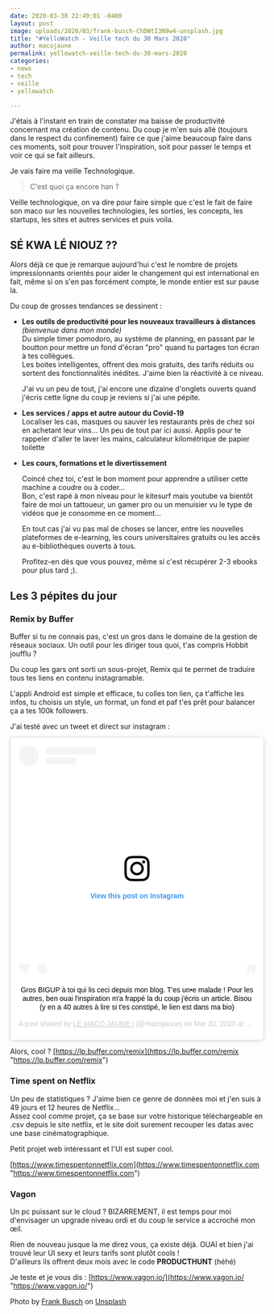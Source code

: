 ```yaml
---
date: 2020-03-30 22:49:01 -0400
layout: post
image: uploads/2020/03/frank-busch-ChDWtI3N9w4-unsplash.jpg
title: "#YelloWatch - Veille tech du 30 Mars 2020"
author: macojaune
permalink: yellowatch-veille-tech-du-30-mars-2020
categories:
- news
- tech
- veille
- yellowatch

---
```

J'étais à l'instant en train de constater ma baisse de productivité concernant ma création de contenu. Du coup je m'en suis allé (toujours dans le respect du confinement) faire ce que j'aime beaucoup faire dans ces moments, soit pour trouver l'inspiration, soit pour passer le temps et voir ce qui se fait ailleurs.

Je vais faire ma veille Technologique.

> C'est quoi ça encore han ?

Veille technologique, on va dire pour faire simple que c'est le fait de faire son maco sur les nouvelles technologies, les sorties, les concepts, les startups, les sites et autres services et puis voila.

## SÉ KWA LÉ NIOUZ ??

Alors déjà ce que je remarque aujourd'hui c'est le nombre de projets impressionnants orientés pour aider le changement qui est international en fait, même si on s'en pas forcément compte, le monde entier est sur pause la.

Du coup de grosses tendances se dessinent :

* **Les outils de productivité pour les nouveaux travailleurs à distances**  
  _(bienvenue dans mon monde)_  
  Du simple timer pomodoro, au système de planning, en passant par le boutton pour mettre un fond d'écran "pro" quand tu partages ton écran à tes collègues.  
  Les boites intelligentes, offrent des mois gratuits, des tarifs réduits ou sortent des fonctionnalités inédites. J'aime bien la réactivité à ce niveau.

  J'ai vu un peu de tout, j'ai encore une dizaine d'onglets ouverts quand j'écris cette ligne du coup je reviens si j'ai une pépite.
* **Les services / apps et autre autour du Covid-19**  
  Localiser les cas, masques ou sauver les restaurants près de chez soi en achetant leur vins… Un peu de tout par ici aussi. Applis pour te rappeler d'aller te laver les mains, calculateur kilométrique de papier toilette
* **Les cours, formations et le divertissement**

  Coincé chez toi, c'est le bon moment pour apprendre a utiliser cette machine a coudre ou à coder…  
  Bon, c'est rapé à mon niveau pour le kitesurf mais youtube va bientôt faire de moi un tattoueur, un gamer pro ou un menuisier vu le type de vidéos que je consomme en ce moment…

  En tout cas j'ai vu pas mal de choses se lancer, entre les nouvelles plateformes de e-learning, les cours universitaires gratuits ou les accès au e-bibliothèques ouverts à tous.

  Profitez-en dès que vous pouvez, même si c'est récupérer 2-3 ebooks pour plus tard ;).

## Les 3 pépites du jour

### Remix by Buffer

Buffer si tu ne connais pas, c'est un gros dans le domaine de la gestion de réseaux sociaux. Un outil pour les diriger tous quoi, t'as compris Hobbit joufflu ?

Du coup les gars ont sorti un sous-projet, Remix qui te permet de traduire tous tes liens en contenu instagramable.

L'appli Android est simple et efficace, tu colles ton lien, ça t'affiche les infos, tu choisis un style, un format, un fond et paf t'es prêt pour balancer ça a tes 100k followers.

J'ai testé avec un tweet et direct sur instagram :

<center><blockquote class="instagram-media" data-instgrm-captioned data-instgrm-permalink="https://www.instagram.com/p/B-YgIoCgv3K/?utm_source=ig_embed&utm_campaign=loading" data-instgrm-version="12" style=" background:#FFF; border:0; border-radius:3px; box-shadow:0 0 1px 0 rgba(0,0,0,0.5),0 1px 10px 0 rgba(0,0,0,0.15); margin: 1px; max-width:540px; min-width:326px; padding:0; width:99.375%; width:-webkit-calc(100% - 2px); width:calc(100% - 2px);"><div style="padding:16px;"> <a href="https://www.instagram.com/p/B-YgIoCgv3K/?utm_source=ig_embed&utm_campaign=loading" style=" background:#FFFFFF; line-height:0; padding:0 0; text-align:center; text-decoration:none; width:100%;" target="_blank"> <div style=" display: flex; flex-direction: row; align-items: center;"> <div style="background-color: #F4F4F4; border-radius: 50%; flex-grow: 0; height: 40px; margin-right: 14px; width: 40px;"></div> <div style="display: flex; flex-direction: column; flex-grow: 1; justify-content: center;"> <div style=" background-color: #F4F4F4; border-radius: 4px; flex-grow: 0; height: 14px; margin-bottom: 6px; width: 100px;"></div> <div style=" background-color: #F4F4F4; border-radius: 4px; flex-grow: 0; height: 14px; width: 60px;"></div></div></div><div style="padding: 19% 0;"></div> <div style="display:block; height:50px; margin:0 auto 12px; width:50px;"><svg width="50px" height="50px" viewBox="0 0 60 60" version="1.1" xmlns="https://www.w3.org/2000/svg" xmlns:xlink="https://www.w3.org/1999/xlink"><g stroke="none" stroke-width="1" fill="none" fill-rule="evenodd"><g transform="translate(-511.000000, -20.000000)" fill="#000000"><g><path d="M556.869,30.41 C554.814,30.41 553.148,32.076 553.148,34.131 C553.148,36.186 554.814,37.852 556.869,37.852 C558.924,37.852 560.59,36.186 560.59,34.131 C560.59,32.076 558.924,30.41 556.869,30.41 M541,60.657 C535.114,60.657 530.342,55.887 530.342,50 C530.342,44.114 535.114,39.342 541,39.342 C546.887,39.342 551.658,44.114 551.658,50 C551.658,55.887 546.887,60.657 541,60.657 M541,33.886 C532.1,33.886 524.886,41.1 524.886,50 C524.886,58.899 532.1,66.113 541,66.113 C549.9,66.113 557.115,58.899 557.115,50 C557.115,41.1 549.9,33.886 541,33.886 M565.378,62.101 C565.244,65.022 564.756,66.606 564.346,67.663 C563.803,69.06 563.154,70.057 562.106,71.106 C561.058,72.155 560.06,72.803 558.662,73.347 C557.607,73.757 556.021,74.244 553.102,74.378 C549.944,74.521 548.997,74.552 541,74.552 C533.003,74.552 532.056,74.521 528.898,74.378 C525.979,74.244 524.393,73.757 523.338,73.347 C521.94,72.803 520.942,72.155 519.894,71.106 C518.846,70.057 518.197,69.06 517.654,67.663 C517.244,66.606 516.755,65.022 516.623,62.101 C516.479,58.943 516.448,57.996 516.448,50 C516.448,42.003 516.479,41.056 516.623,37.899 C516.755,34.978 517.244,33.391 517.654,32.338 C518.197,30.938 518.846,29.942 519.894,28.894 C520.942,27.846 521.94,27.196 523.338,26.654 C524.393,26.244 525.979,25.756 528.898,25.623 C532.057,25.479 533.004,25.448 541,25.448 C548.997,25.448 549.943,25.479 553.102,25.623 C556.021,25.756 557.607,26.244 558.662,26.654 C560.06,27.196 561.058,27.846 562.106,28.894 C563.154,29.942 563.803,30.938 564.346,32.338 C564.756,33.391 565.244,34.978 565.378,37.899 C565.522,41.056 565.552,42.003 565.552,50 C565.552,57.996 565.522,58.943 565.378,62.101 M570.82,37.631 C570.674,34.438 570.167,32.258 569.425,30.349 C568.659,28.377 567.633,26.702 565.965,25.035 C564.297,23.368 562.623,22.342 560.652,21.575 C558.743,20.834 556.562,20.326 553.369,20.18 C550.169,20.033 549.148,20 541,20 C532.853,20 531.831,20.033 528.631,20.18 C525.438,20.326 523.257,20.834 521.349,21.575 C519.376,22.342 517.703,23.368 516.035,25.035 C514.368,26.702 513.342,28.377 512.574,30.349 C511.834,32.258 511.326,34.438 511.181,37.631 C511.035,40.831 511,41.851 511,50 C511,58.147 511.035,59.17 511.181,62.369 C511.326,65.562 511.834,67.743 512.574,69.651 C513.342,71.625 514.368,73.296 516.035,74.965 C517.703,76.634 519.376,77.658 521.349,78.425 C523.257,79.167 525.438,79.673 528.631,79.82 C531.831,79.965 532.853,80.001 541,80.001 C549.148,80.001 550.169,79.965 553.369,79.82 C556.562,79.673 558.743,79.167 560.652,78.425 C562.623,77.658 564.297,76.634 565.965,74.965 C567.633,73.296 568.659,71.625 569.425,69.651 C570.167,67.743 570.674,65.562 570.82,62.369 C570.966,59.17 571,58.147 571,50 C571,41.851 570.966,40.831 570.82,37.631"></path></g></g></g></svg></div><div style="padding-top: 8px;"> <div style=" color:#3897f0; font-family:Arial,sans-serif; font-size:14px; font-style:normal; font-weight:550; line-height:18px;"> View this post on Instagram</div></div><div style="padding: 12.5% 0;"></div> <div style="display: flex; flex-direction: row; margin-bottom: 14px; align-items: center;"><div> <div style="background-color: #F4F4F4; border-radius: 50%; height: 12.5px; width: 12.5px; transform: translateX(0px) translateY(7px);"></div> <div style="background-color: #F4F4F4; height: 12.5px; transform: rotate(-45deg) translateX(3px) translateY(1px); width: 12.5px; flex-grow: 0; margin-right: 14px; margin-left: 2px;"></div> <div style="background-color: #F4F4F4; border-radius: 50%; height: 12.5px; width: 12.5px; transform: translateX(9px) translateY(-18px);"></div></div><div style="margin-left: 8px;"> <div style=" background-color: #F4F4F4; border-radius: 50%; flex-grow: 0; height: 20px; width: 20px;"></div> <div style=" width: 0; height: 0; border-top: 2px solid transparent; border-left: 6px solid #f4f4f4; border-bottom: 2px solid transparent; transform: translateX(16px) translateY(-4px) rotate(30deg)"></div></div><div style="margin-left: auto;"> <div style=" width: 0px; border-top: 8px solid #F4F4F4; border-right: 8px solid transparent; transform: translateY(16px);"></div> <div style=" background-color: #F4F4F4; flex-grow: 0; height: 12px; width: 16px; transform: translateY(-4px);"></div> <div style=" width: 0; height: 0; border-top: 8px solid #F4F4F4; border-left: 8px solid transparent; transform: translateY(-4px) translateX(8px);"></div></div></div></a> <p style=" margin:8px 0 0 0; padding:0 4px;"> <a href="https://www.instagram.com/p/B-YgIoCgv3K/?utm_source=ig_embed&utm_campaign=loading" style=" color:#000; font-family:Arial,sans-serif; font-size:14px; font-style:normal; font-weight:normal; line-height:17px; text-decoration:none; word-wrap:break-word;" target="_blank">Gros BIGUP à toi qui lis ceci depuis mon blog. T'es un•e malade ! Pour les autres, ben ouai l'inspiration m'a frappé la du coup j'écris un article. Bisou (y en a 40 autres à lire si t'es constipé, le lien est dans ma bio)</a></p> <p style=" color:#c9c8cd; font-family:Arial,sans-serif; font-size:14px; line-height:17px; margin-bottom:0; margin-top:8px; overflow:hidden; padding:8px 0 7px; text-align:center; text-overflow:ellipsis; white-space:nowrap;">A post shared by <a href="https://www.instagram.com/macojaune/?utm_source=ig_embed&utm_campaign=loading" style=" color:#c9c8cd; font-family:Arial,sans-serif; font-size:14px; font-style:normal; font-weight:normal; line-height:17px;" target="_blank"> LE MACO JAUNE !</a> (@macojaune) on <time style=" font-family:Arial,sans-serif; font-size:14px; line-height:17px;" datetime="2020-03-31T03:25:15+00:00">Mar 30, 2020 at 8:25pm PDT</time></p></div></blockquote></center><script async src="//www.instagram.com/embed.js"></script>

Alors, cool  ? [https://lp.buffer.com/remix](https://lp.buffer.com/remix "https://lp.buffer.com/remix")

### Time spent on Netflix

Un peu de statistiques ? J'aime bien ce genre de données moi et j'en suis à 49 jours et 12 heures de Netflix…  
Assez cool comme projet, ça se base sur votre historique téléchargeable en .csv depuis le site netflix, et le site doit surement recouper les datas avec une base cinématographique.

Petit projet web intéressant et l'UI est super cool.

[https://www.timespentonnetflix.com](https://www.timespentonnetflix.com "https://www.timespentonnetflix.com")

### Vagon

Un pc puissant sur le cloud ? BIZARREMENT, il est temps pour moi d'envisager un upgrade niveau ordi et du coup le service a accroché mon œil.

Rien de nouveau jusque la me direz vous, ça existe déjà. OUAI et bien j'ai trouvé leur UI sexy et leurs tarifs sont plutôt cools !  
D'ailleurs ils offrent deux mois avec le code **PRODUCTHUNT** (héhé)

Je teste et je vous dis : [https://www.vagon.io/](https://www.vagon.io/ "https://www.vagon.io/")

Photo by [Frank Busch](https://unsplash.com/@frankbusch?utm_source=unsplash&utm_medium=referral&utm_content=creditCopyText) on [Unsplash](https://unsplash.com/s/photos/surveillance?utm_source=unsplash&utm_medium=referral&utm_content=creditCopyText)